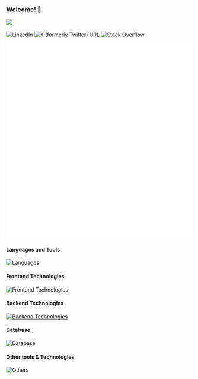 ### Welcome! 👋
![](https://komarev.com/ghpvc/?username=MAInformatico)

  <p align="left">
    <a href="http://www.linkedin.com/in/magutierrezinformatica/">
      <img alt="LinkedIn" src="https://img.shields.io/badge/LinkedIn-0077B5?style=for-the-badge&logo=linkedin&logoColor=white" alt="linkedin" width=90/>
    </a>
    <a href="https://twitter.com/mainformatico">
      <img alt="X (formerly Twitter) URL" src="https://img.shields.io/twitter/url?url=https%3A%2F%2Ftwitter.com%2Fmainformatico"width=68>
    </a>
    <a href="https://stackoverflow.com/users/5182470/mainformatico">
      <img alt="Stack Overflow" src="https://aleen42.github.io/badges/src/stackoverflow.svg" width=148/>
    </a>
  </p>

<picture>
  <img src="/github-metrics.svg" alt="Metrics">
</picture>

   
#### Languages and Tools
![Languages](https://skillicons.dev/icons?i=python,js,bash)

#### Frontend Technologies
![Frontend Technologies](https://skillicons.dev/icons?i=react,html,css,jquery)

#### Backend Technologies
[![Backend Technologies](https://skillicons.dev/icons?i=aws,django,flask,nodejs,docker,fastapi)](https://skillicons.dev)

#### Database
![Database](https://skillicons.dev/icons?i=mysql,mongodb,postgresql)

#### Other tools & Technologies
![Others](https://skillicons.dev/icons?i=vscode,git,github,gitlab,linux,pycharm,raspberrypi)
